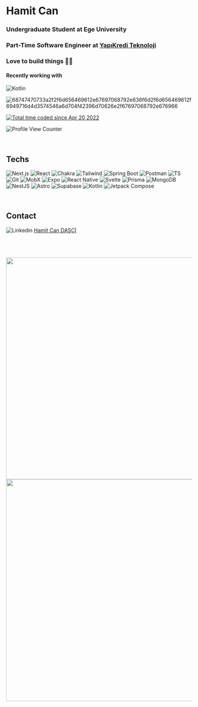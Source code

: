<h1> Hamit Can </h1>
<h3> Undergraduate Student at Ege University </h3>
<h3> Part-Time Software Engineer at <a href='https://ykteknoloji.com.tr'> YapıKredi Teknoloji </a> </h3>
<h3> Love to build things 👨‍💻 </h3>
<div>
  <h4>Recently working with</h3>
  
  ![Kotlin](https://img.shields.io/badge/Kotlin-0095D5?&style=for-the-badge&logo=kotlin&logoColor=white)
</div>

<div>
  
  ![68747470733a2f2f6d656469612e67697068792e636f6d2f6d656469612f6949716d4d3574546a6d704f42396d70626e2f67697068792e676966](https://user-images.githubusercontent.com/62203579/138698533-083ad68a-e7bc-4ab2-86c4-637a800be50e.gif)
  
  <div><a href="https://wakatime.com/@b40dc3b0-5e6b-407a-ace4-0e3330498433"><img src="https://wakatime.com/badge/user/b40dc3b0-5e6b-407a-ace4-0e3330498433.svg?style=for-the-badge" alt="Total time coded since Apr 20 2022" /></a>
  </div>

  ![Profile View Counter](https://komarev.com/ghpvc/?username=De3ph)  
  
  
</div>

<br />


<div>

  <h2>Techs</h2>

  <div>
  
  ![Next.js](https://img.shields.io/badge/next.js-000000?style=for-the-badge&logo=nextdotjs&logoColor=white)
  ![React](https://img.shields.io/badge/React-20232A?style=for-the-badge&logo=react&logoColor=61DAFB)
  ![Chakra](https://img.shields.io/badge/Chakra--UI-319795?style=for-the-badge&logo=chakra-ui&logoColor=white)
  ![Tailwind](https://img.shields.io/badge/Tailwind_CSS-38B2AC?style=for-the-badge&logo=tailwind-css&logoColor=white)
  ![Spring Boot](https://img.shields.io/badge/Spring_Boot-F2F4F9?style=for-the-badge&logo=spring-boot)
  ![Postman](https://img.shields.io/badge/Postman-FF6C37?style=for-the-badge&logo=Postman&logoColor=white)
  ![TS](https://img.shields.io/badge/TypeScript-007ACC?style=for-the-badge&logo=typescript&logoColor=white)
  ![Git](https://img.shields.io/badge/GIT-E44C30?style=for-the-badge&logo=git&logoColor=white)
  ![MobX](https://img.shields.io/badge/mobx-f0f0f0?style=for-the-badge&logo=mobx&logoColor=DC5B0E)
  ![Expo](https://img.shields.io/badge/Expo-1B1F23?style=for-the-badge&logo=expo&logoColor=white)
  ![React Native](https://img.shields.io/badge/React_Native-20232A?style=for-the-badge&logo=react&logoColor=61DAFB)
  ![Svelte](https://img.shields.io/badge/Svelte-4A4A55?style=for-the-badge&logo=svelte&logoColor=FF3E00)
  ![Prisma](https://img.shields.io/badge/Prisma-3982CE?style=for-the-badge&logo=Prisma&logoColor=white)
  ![MongoDB](https://img.shields.io/badge/MongoDB-4EA94B?style=for-the-badge&logo=mongodb&logoColor=white)
  ![NestJS](https://img.shields.io/badge/nestjs-%23E0234E.svg?style=for-the-badge&logo=nestjs&logoColor=white)
  ![Astro](https://img.shields.io/badge/Astro-0C1222?style=for-the-badge&logo=astro&logoColor=FDFDFE)
  ![Supabase](https://img.shields.io/badge/Supabase-181818?style=for-the-badge&logo=supabase&logoColor=white)
  ![Kotlin](https://img.shields.io/badge/Kotlin-0095D5?&style=for-the-badge&logo=kotlin&logoColor=white)
![Jetpack Compose](https://img.shields.io/static/v1?label=&message=Jetpack+Compose&color=%231e1e1e&style=for-the-badge&logo=jetpackcompose&logoColor=%234285F4)

  </div>
  
  <br />
  
  <div>

  <h2>Contact</h2>
    
  ![Linkedin](https://img.shields.io/badge/LinkedIn-0077B5?style=for-the-badge&logo=linkedin&logoColor=white)
  <a href="https://www.linkedin.com/in/hamitcandasci/">Hamit Can DAŞÇİ</a>
    
  </div>
    
  <br />
  <br />
  <br />
  
  
</div>
<div>
  <a href="https://wakatime.com/@b40dc3b0-5e6b-407a-ace4-0e3330498433"><img width='600' src="https://wakatime.com/share/@HCAN/808b94a7-37bd-4df9-94b0-3f409f899a04.svg"  /></a>
<a href="https://wakatime.com/@b40dc3b0-5e6b-407a-ace4-0e3330498433"><img width='600' src="https://wakatime.com/share/@HCAN/07411e8d-a555-456b-ad83-146e2d2d0bcf.svg"  /></a>
</div>



